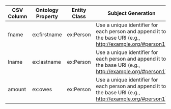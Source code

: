 | CSV Column | Ontology Property | Entity Class | Subject Generation | Datatype |
| --- | --- | --- | --- | --- |
| fname | ex:firstname | ex:Person | Use a unique identifier for each person and append it to the base URI (e.g., <http://example.org/#person1>) | xsd:string |
| lname | ex:lastname | ex:Person | Use a unique identifier for each person and append it to the base URI (e.g., <http://example.org/#person1>) | xsd:string |
| amount | ex:owes | ex:Person | Use a unique identifier for each person and append it to the base URI (e.g., <http://example.org/#person1>) | xsd:double |
